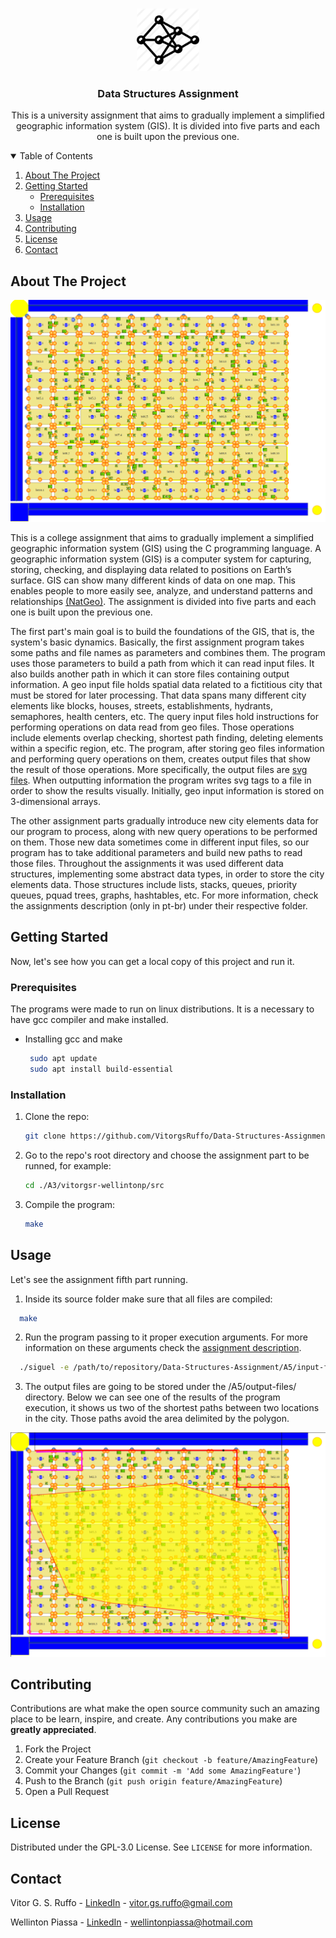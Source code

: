 
<!-- PROJECT LOGO -->
<br />
<p align="center">
  <a href="https://github.com/VitorgsRuffo/Data-Structures-Assignment">
    <img src="images/ds-logo.png" alt="Logo" width="100" height="100">
  </a>

  <h3 align="center">Data Structures Assignment</h3>

  <p align="center">
    This is a university assignment that aims to gradually implement a simplified geographic information system (GIS). It is divided into five parts and each one is built upon the previous one.
    <br />
  </p>
</p>


<!-- TABLE OF CONTENTS -->
<details open="open">
  <summary>Table of Contents</summary>
  <ol>
    <li>
      <a href="#about-the-project">About The Project</a>
    </li>
    <li>
      <a href="#getting-started">Getting Started</a>
      <ul>
        <li><a href="#prerequisites">Prerequisites</a></li>
        <li><a href="#installation">Installation</a></li>
      </ul>
    </li>
    <li><a href="#usage">Usage</a></li>
    <li><a href="#contributing">Contributing</a></li>
    <li><a href="#license">License</a></li>
    <li><a href="#contact">Contact</a></li>
  </ol>
</details>



<!-- ABOUT THE PROJECT -->
## About The Project

![city-screenshot](images/city.png)

This is a college assignment that aims to gradually implement a simplified geographic information system (GIS) using the C programming language. A geographic information system (GIS) is a computer system for capturing, storing, checking, and displaying data related to positions on Earth’s surface. GIS can show many different kinds of data on one map. This enables people to more easily see, analyze, and understand patterns and relationships [(NatGeo)](https://www.nationalgeographic.org/encyclopedia/geographic-information-system-gis/). The assignment is divided into five parts and each one is built upon the previous one.

The first part's main goal is to build the foundations of the GIS, that is, the system's basic dynamics. Basically, the first assignment program takes some paths and file names as parameters and combines them. The program uses those parameters to build a path from which it can read input files. It also builds another path in which it can store files containing output information. A geo input file holds spatial data related to a fictitious city that must be stored for later processing. That data spans many different city elements like blocks, houses, streets, establishments, hydrants, semaphores, health centers, etc. The query input files hold instructions for performing operations on data read from geo files. Those operations include elements overlap checking, shortest path finding, deleting elements within a specific region, etc. The program, after storing geo files information and performing query operations on them, creates output files that show the result of those operations. More specifically, the output files are [svg files](https://www.w3schools.com/graphics/svg_intro.asp). When outputting information the program writes svg tags to a file in order to show the results visually. Initially, geo input information is stored on 3-dimensional arrays. 

The other assignment parts gradually introduce new city elements data for our program to process, along with new query operations to be performed on them. Those new data sometimes come in different input files, so our program has to take additional parameters and build new paths to read those files. Throughout the assignments it was used different data structures, implementing some abstract data types, in order to store the city elements data. Those structures include lists, stacks, queues, priority queues, pquad trees, graphs, hashtables, etc. For more information, check the assignments description (only in pt-br) under their respective folder.

<!-- GETTING STARTED -->
## Getting Started

Now, let's see how you can get a local copy of this project and run it.

### Prerequisites
The programs were made to run on linux distributions. It is a necessary to have gcc compiler and make installed.

* Installing gcc and make
  ```sh
   sudo apt update
   sudo apt install build-essential
  ```

### Installation 

1. Clone the repo:
   ```sh
   git clone https://github.com/VitorgsRuffo/Data-Structures-Assignment.git
   ```
2. Go to the repo's root directory and choose the assignment part to be runned, for example:
   ```sh
   cd ./A3/vitorgsr-wellintonp/src
   ```
3. Compile the program:
   ```sh
   make
   ```

<!-- USAGE EXAMPLES -->
## Usage
Let's see the assignment fifth part running. 

1. Inside its source folder make sure that all files are compiled: 
```sh
  make
```
2. Run the program passing to it proper execution arguments. For more information on these arguments check the [assignment description](https://github.com/VitorgsRuffo/Data-Structures-Assignment/blob/master/A5/assignment-5-description(pt-BR).pdf).
```sh
  ./siguel -e /path/to/repository/Data-Structures-Assignment/A5/input-files/c1 -f c1.geo -pm c1.pm -ec c1.ec -v c1-v.via -q /c1/perc-smpls-seg-diag.qry -o /path/to/repository/Data-Structures-Assignment/A5/output-files/
```
3. The output files are going to be stored under the /A5/output-files/ directory. Below we can see one of the results of the program execution, it shows us two of the shortest paths between two locations in the city. Those paths avoid the area delimited by the polygon.

![plot](./images/c1-perc-smpls-seg-diag-perc-smpls-seg-diag.png)


<!-- CONTRIBUTING -->
## Contributing

Contributions are what make the open source community such an amazing place to be learn, inspire, and create. Any contributions you make are **greatly appreciated**.

1. Fork the Project
2. Create your Feature Branch (`git checkout -b feature/AmazingFeature`)
3. Commit your Changes (`git commit -m 'Add some AmazingFeature'`)
4. Push to the Branch (`git push origin feature/AmazingFeature`)
5. Open a Pull Request



<!-- LICENSE -->
## License

Distributed under the GPL-3.0 License. See `LICENSE` for more information.



<!-- CONTACT -->
## Contact

Vitor G. S. Ruffo - [LinkedIn](https://www.linkedin.com/in/vitor-ruffo-8211731b6/) - vitor.gs.ruffo@gmail.com

Wellinton Piassa - [LinkedIn](https://www.linkedin.com/in/wellinton-piassa-56a44b195/) - wellintonpiassa@hotmail.com

